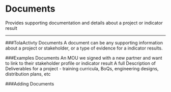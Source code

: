 # Documents

Provides supporting documentation and details about a project or indicator result 


---

###TolaActivty Documents
A document can be any supporting information about a project or stakeholder, or a type of evidence for a indicator results.

###Examples Documents 
An MOU we signed with a new partner and want to link to their stakeholder profile or indicator result
A full Description of Deliverables for a project - training curricula, BoQs, engineering designs, distribution plans, etc

###Adding Documents

